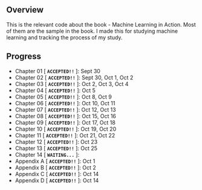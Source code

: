 ## Overview

This is the relevant code about the book - Machine Learning in Action. Most of them are the sample in the book. I made this for studying machine learning and tracking the process of my study.

## Progress

* Chapter 01 [ **`ACCEPTED!!`** ]: Sept 30
* Chapter 02 [ **`ACCEPTED!!`** ]: Sept 30, Oct 1, Oct 2
* Chapter 03 [ **`ACCEPTED!!`** ]: Oct 2, Oct 3, Oct 4
* Chapter 04 [ **`ACCEPTED!!`** ]: Oct 5
* Chapter 05 [ **`ACCEPTED!!`** ]: Oct 8, Oct 9
* Chapter 06 [ **`ACCEPTED!!`** ]: Oct 10, Oct 11
* Chapter 07 [ **`ACCEPTED!!`** ]: Oct 12, Oct 13
* Chapter 08 [ **`ACCEPTED!!`** ]: Oct 15, Oct 16
* Chapter 09 [ **`ACCEPTED!!`** ]: Oct 17, Oct 18
* Chapter 10 [ **`ACCEPTED!!`** ]: Oct 19, Oct 20
* Chapter 11 [ **`ACCEPTED!!`** ]: Oct 21, Oct 22
* Chapter 12 [ **`ACCEPTED!!`** ]: Oct 23
* Chapter 13 [ **`ACCEPTED!!`** ]: Oct 25
* Chapter 14 [ **`WAITING...`** ]:
* Appendix A [ **`ACCEPTED!!`** ]: Oct 1
* Appendix B [ **`ACCEPTED!!`** ]: Oct 2
* Appendix C [ **`ACCEPTED!!`** ]: Oct 14
* Appendix D [ **`ACCEPTED!!`** ]: Oct 14
